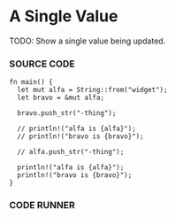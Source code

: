 # A Single Value

TODO: Show a single value being updated.

### SOURCE CODE

```rust, EXAMPLE1
fn main() {
  let mut alfa = String::from("widget");
  let bravo = &mut alfa;

  bravo.push_str("-thing");

  // println!("alfa is {alfa}");
  // println!("bravo is {bravo}");

  // alfa.push_str("-thing");

  println!("alfa is {alfa}");
  println!("bravo is {bravo}");
}
```

### CODE RUNNER

```rust, editable, CODE1

```

